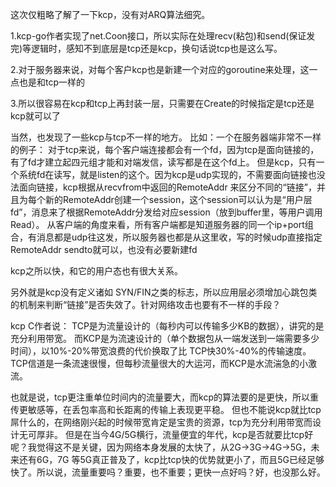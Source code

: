 这次仅粗略了解了一下kcp，没有对ARQ算法细究。

1.kcp-go作者实现了net.Coon接口，所以实际在处理recv(粘包)和send(保证发完)等逻辑时，感知不到底层是tcp还是kcp，换句话说tcp也是这么写。

2.对于服务器来说，对每个客户kcp也是新建一个对应的goroutine来处理，这一点也是和tcp一样的

3.所以很容易在kcp和tcp上再封装一层，只需要在Create的时候指定是tcp还是kcp就可以了

当然，也发现了一些kcp与tcp不一样的地方。
比如：一个在服务器端非常不一样的例子：
    对于tcp来说，每个客户端连接都会有一个fd，因为tcp是面向链接的，有了fd才建立起四元组才能和对端发信，读写都是在这个fd上。
    但是kcp，只有一个系统fd在读写，就是listen的这个。因为kcp是udp实现的，不需要面向链接也没法面向链接，kcp根据从recvfrom中返回的RemoteAddr
来区分不同的“链接”，并且为每个新的RemoteAddr创建一个session，这个session可以认为是“用户层fd”，消息来了根据RemoteAddr分发给对应session（放到buffer里，等用户调用Read）。
从客户端的角度来看，所有客户端都是知道服务器的同一个ip+port组合，有消息都是udp往这发，所以服务器也都是从这里收，写的时候udp直接指定RemoteAddr sendto就可以，也没有必要新建fd

kcp之所以快，和它的用户态也有很大关系。

另外就是kcp没有定义诸如 SYN/FIN之类的标志，所以应用层必须增加心跳包类的机制来判断“链接”是否失效了。针对网络攻击也要有不一样的手段？

kcp C作者说：
   TCP是为流量设计的（每秒内可以传输多少KB的数据），讲究的是充分利用带宽。
   而KCP是为流速设计的（单个数据包从一端发送到一端需要多少时间），以10%-20%带宽浪费的代价换取了比 TCP快30%-40%的传输速度。
   TCP信道是一条流速很慢，但每秒流量很大的大运河，而KCP是水流湍急的小激流。

也就是说，tcp更注重单位时间内的流量要大，而kcp的算法要的是更快，所以重传更敏感等，在丢包率高和长距离的传输上表现更平稳。
但也不能说kcp就比tcp屌什么的，在网络刚兴起的时候带宽肯定是宝贵的资源，tcp为充分利用带宽而设计无可厚非。
但是在当今4G/5G横行，流量便宜的年代，kcp是否就要比tcp好呢？我觉得这不是关键，因为网络本身发展的太快了，从2G->3G->4G->5G，未来还有6G，7G
等5G真正普及了，kcp比tcp快的优势就更小了，而且5G已经足够快了。所以说，流量重要吗？重要，也不重要；更快一点好吗？好，也没那么好。



